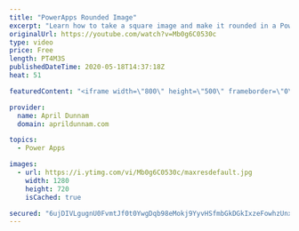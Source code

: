 ```yaml
---
title: "PowerApps Rounded Image"
excerpt: "Learn how to take a square image and make it rounded in a PowerApps Gallery"
originalUrl: https://youtube.com/watch?v=Mb0g6C0530c
type: video
price: Free
length: PT4M3S
publishedDateTime: 2020-05-18T14:37:18Z
heat: 51

featuredContent: "<iframe width=\"800\" height=\"500\" frameborder=\"0\" src=\"https://www.youtube.com/embed/Mb0g6C0530c\" allow=\"accelerometer; autoplay; encrypted-media; gyroscope; picture-in-picture\" allowfullscreen></iframe>"

provider:
  name: April Dunnam
  domain: aprildunnam.com

topics:
  - Power Apps

images:
  - url: https://i.ytimg.com/vi/Mb0g6C0530c/maxresdefault.jpg
    width: 1280
    height: 720
    isCached: true

secured: "6ujDIVLgugnU0FvmtJf0t0YwgDqb98eMokj9YyvHSfmbGkDGkIxzeFowhzUnxBOrQAGmbGsiqb0uRWottK93srKQPk5j3+zeLBtTYr24SRKUNA6rUGStvL6gA9bhaqUlyiqL/KyyQCTDmJ9ShtAetfxf7JgGTo6hE1lCOV4VinmmQmtwHnyqfVWcWeibXWOLVmxYYqN+KYrjMwr8Uy2/bVKRsH22B3IErc6RZR6TKscynZ9jahAEx6m3bWaz/Gpsi7uUemPXr5A7W2gPjcMRYXRz9+3n65mSLZms7aV5BEEPdOyfioMwEtreogjpsnnmcLCI+DYhtHLnZNAuwTuNCFuERIAOA5agu8kNiJvEfbFKuiOHhFYbEgT6xHKxQlujvZgULdfb6rdgaVUVmWt1/jzc5JumbzrY8TXPx2sen+o=;kNjucPRd2vTlttExy52aYw=="
---
```


